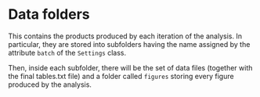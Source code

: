 # Data folders

This contains the products produced by each iteration of the analysis. In particular, 
they are stored into subfolders having the name assigned by the attribute `batch` of 
the `Settings` class. 

Then, inside each subfolder, there will be the set of data files (together with the final
tables.txt file) and a folder called `figures` storing every figure produced by the 
analysis.
